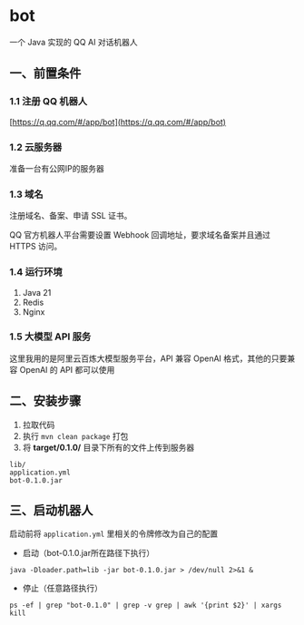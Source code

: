 # bot
一个 Java 实现的 QQ AI 对话机器人
## 一、前置条件
### 1.1 注册 QQ 机器人
[https://q.qq.com/#/app/bot](https://q.qq.com/#/app/bot)
### 1.2 云服务器
准备一台有公网IP的服务器
### 1.3 域名
注册域名、备案、申请 SSL 证书。

QQ 官方机器人平台需要设置 Webhook 回调地址，要求域名备案并且通过 HTTPS 访问。
### 1.4 运行环境
1. Java 21
2. Redis
3. Nginx
### 1.5 大模型 API 服务
这里我用的是阿里云百炼大模型服务平台，API 兼容 OpenAI 格式，其他的只要兼容 OpenAI 的 API 都可以使用
## 二、安装步骤
1. 拉取代码
2. 执行 `mvn clean package` 打包
3. 将 **target/0.1.0/** 目录下所有的文件上传到服务器
```shell
lib/
application.yml
bot-0.1.0.jar
```
## 三、启动机器人
启动前将 `application.yml` 里相关的令牌修改为自己的配置
- 启动（bot-0.1.0.jar所在路径下执行）
```shell
java -Dloader.path=lib -jar bot-0.1.0.jar > /dev/null 2>&1 &
```
- 停止（任意路径执行）
```shell
ps -ef | grep "bot-0.1.0" | grep -v grep | awk '{print $2}' | xargs kill
```
